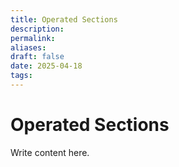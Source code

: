 ```yaml
---
title: Operated Sections
description: 
permalink: 
aliases: 
draft: false
date: 2025-04-18
tags: 
---
```

# Operated Sections

Write content here.
